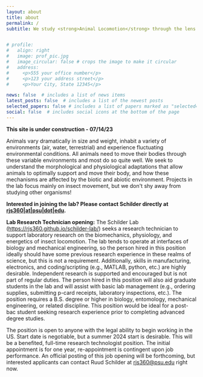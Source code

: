 ```yaml
---
layout: about
title: about
permalink: /
subtitle: We study <strong>Animal Locomotion</strong> through the lens of <strong>Comparative Physiology & Biomechanics</strong>


# profile:
#   align: right
#   image: prof_pic.jpg
#   image_circular: false # crops the image to make it circular
#   address: 
#     <p>555 your office number</p>
#     <p>123 your address street</p>
#     <p>Your City, State 12345</p>

news: false  # includes a list of news items
latest_posts: false  # includes a list of the newest posts
selected_papers: false # includes a list of papers marked as "selected={true}"
social: false  # includes social icons at the bottom of the page
---
```


<strong>This site is under construction - 07/14/23</strong>

Animals vary dramatically in size and weight, inhabit a variety of environments (air, water, terrestrial) and experience fluctuating environmental conditions. All animals need to move their bodies through these variable environments and most do so quite well. We seek to understand the morphological and physiological adaptations that allow animals to optimally support and move their body, and how these mechanisms are affected by the biotic and abiotic environment. Projects in the lab focus mainly on insect movement, but we don't shy away from studying other organisms!

<strong>Interested in joining the lab? Please contact Schilder directly at <a href="mailto:rjs360@psu.edu">rjs360|at|psu|dot|edu</a>.</strong>

<strong>Lab Research Technician opening:</strong>
The Schilder Lab (https://rjs360.github.io/schilder-lab/) seeks a research technician to support laboratory research on the biomechanics, physiology, and energetics of insect locomotion. The lab tends to operate at interfaces of biology and mechanical engineering, so the person hired in this position ideally should have some previous research experience in these realms of science, but this is not a requirement. Additionally, skills in manufacturing, electronics, and coding/scripting (e.g., MATLAB, python, etc.) are highly desirable. Independent research is supported and encouraged but is not part of regular duties. The person hired in this position will also aid graduate students in the lab and will assist with basic lab management (e.g., ordering supplies, submitting p-card receipts, laboratory inspections, etc.). The position requires a B.S. degree or higher in biology, entomology, mechanical engineering, or related discipline. This position would be ideal for a post-bac student seeking research experience prior to completing advanced degree studies.

The position is open to anyone with the legal ability to begin working in the US. Start date is negotiable, but a summer 2024 start is desirable. This will be a benefited, full-time research technologist position. The initial appointment is for one year, re-appointment is contingent upon job performance. An official posting of this job opening will be forthcoming, but interested applicants can contact Ruud Schilder at rjs360@psu.edu right now.

